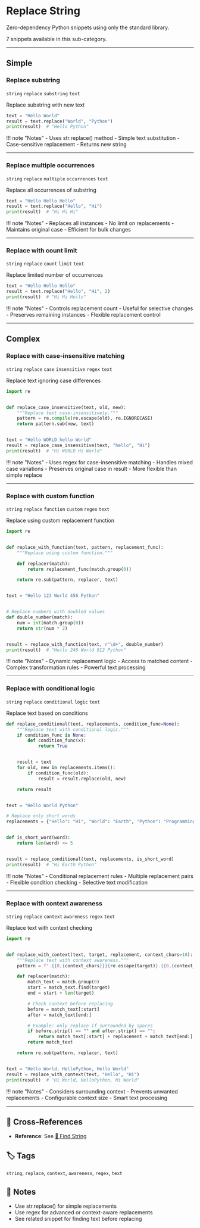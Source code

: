 # Replace String

Zero-dependency Python snippets using only the standard library.

7 snippets available in this sub-category.

---

## Simple

###  Replace substring

`string` `replace` `substring` `text`

Replace substring with new text

```python
text = "Hello World"
result = text.replace("World", "Python")
print(result)  # "Hello Python"
```

!!! note "Notes"
    - Uses str.replace() method
    - Simple text substitution
    - Case-sensitive replacement
    - Returns new string

<hr class="snippet-divider">

### Replace multiple occurrences

`string` `replace` `multiple` `occurrences` `text`

Replace all occurrences of substring

```python
text = "Hello Hello Hello"
result = text.replace("Hello", "Hi")
print(result)  # "Hi Hi Hi"
```

!!! note "Notes"
    - Replaces all instances
    - No limit on replacements
    - Maintains original case
    - Efficient for bulk changes

<hr class="snippet-divider">

### Replace with count limit

`string` `replace` `count` `limit` `text`

Replace limited number of occurrences

```python
text = "Hello Hello Hello"
result = text.replace("Hello", "Hi", 2)
print(result)  # "Hi Hi Hello"
```

!!! note "Notes"
    - Controls replacement count
    - Useful for selective changes
    - Preserves remaining instances
    - Flexible replacement control

<hr class="snippet-divider">

## Complex

###  Replace with case-insensitive matching

`string` `replace` `case` `insensitive` `regex` `text`

Replace text ignoring case differences

```python
import re


def replace_case_insensitive(text, old, new):
    """Replace text case-insensitively."""
    pattern = re.compile(re.escape(old), re.IGNORECASE)
    return pattern.sub(new, text)


text = "Hello WORLD hello World"
result = replace_case_insensitive(text, "hello", "Hi")
print(result)  # "Hi WORLD Hi World"
```

!!! note "Notes"
    - Uses regex for case-insensitive matching
    - Handles mixed case variations
    - Preserves original case in result
    - More flexible than simple replace

<hr class="snippet-divider">

### Replace with custom function

`string` `replace` `function` `custom` `regex` `text`

Replace using custom replacement function

```python
import re


def replace_with_function(text, pattern, replacement_func):
    """Replace using custom function."""

    def replacer(match):
        return replacement_func(match.group(0))

    return re.sub(pattern, replacer, text)


text = "Hello 123 World 456 Python"


# Replace numbers with doubled values
def double_number(match):
    num = int(match.group(0))
    return str(num * 2)


result = replace_with_function(text, r"\d+", double_number)
print(result)  # "Hello 246 World 912 Python"
```

!!! note "Notes"
    - Dynamic replacement logic
    - Access to matched content
    - Complex transformation rules
    - Powerful text processing

<hr class="snippet-divider">

### Replace with conditional logic

`string` `replace` `conditional` `logic` `text`

Replace text based on conditions

```python
def replace_conditional(text, replacements, condition_func=None):
    """Replace text with conditional logic."""
    if condition_func is None:
        def condition_func(x):
            return True


    result = text
    for old, new in replacements.items():
        if condition_func(old):
            result = result.replace(old, new)

    return result


text = "Hello World Python"

# Replace only short words
replacements = {"Hello": "Hi", "World": "Earth", "Python": "Programming"}


def is_short_word(word):
    return len(word) <= 5


result = replace_conditional(text, replacements, is_short_word)
print(result)  # "Hi Earth Python"
```

!!! note "Notes"
    - Conditional replacement rules
    - Multiple replacement pairs
    - Flexible condition checking
    - Selective text modification

<hr class="snippet-divider">

### Replace with context awareness

`string` `replace` `context` `awareness` `regex` `text`

Replace text with context checking

```python
import re


def replace_with_context(text, target, replacement, context_chars=10):
    """Replace text with context awareness."""
    pattern = f".{{0,{context_chars}}}{re.escape(target)}.{{0,{context_chars}}}"

    def replacer(match):
        match_text = match.group(0)
        start = match_text.find(target)
        end = start + len(target)

        # Check context before replacing
        before = match_text[:start]
        after = match_text[end:]

        # Example: only replace if surrounded by spaces
        if before.strip() == "" and after.strip() == "":
            return match_text[:start] + replacement + match_text[end:]
        return match_text

    return re.sub(pattern, replacer, text)


text = "Hello World, HelloPython, Hello World"
result = replace_with_context(text, "Hello", "Hi")
print(result)  # "Hi World, HelloPython, Hi World"
```

!!! note "Notes"
    - Considers surrounding context
    - Prevents unwanted replacements
    - Configurable context size
    - Smart text processing

<hr class="snippet-divider">

## 🔗 Cross-References

- **Reference**: See [📂 Find String](./find_string.md)

## 🏷️ Tags

`string`, `replace`, `context`, `awareness`, `regex`, `text`

## 📝 Notes

- Use str.replace() for simple replacements
- Use regex for advanced or context-aware replacements
- See related snippet for finding text before replacing
